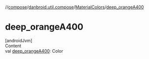 //[compose](../../../index.md)/[danbroid.util.compose](../index.md)/[MaterialColors](index.md)/[deep_orangeA400](deep_orange-a400.md)



# deep_orangeA400  
[androidJvm]  
Content  
val [deep_orangeA400](deep_orange-a400.md): Color  



